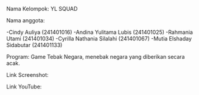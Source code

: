 
Nama Kelompok: YL SQUAD

Nama anggota:

  -Cindy Auliya                (241401016)
  -Andina Yulitama Lubis       (241401025)
  -Rahmania Utami              (241401034)
  -Cyrilla Nathania Silalahi   (241401067)
  -Mutia Elshaday Sidabutar    (241401133)

Program: Game Tebak Negara, menebak negara yang diberikan secara acak.

Link Screenshot: 

Link YouTube: 

